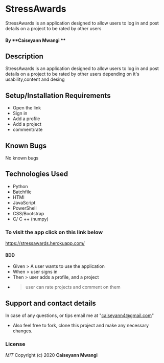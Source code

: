 # StressAwards
StressAwards is an application designed to allow users to log in and post details on a project to be rated by other users
#### By **Caiseyann Mwangi **
## Description
StressAwards is an application designed to allow users to log in and post details on a project to be rated by other users depending on it's usability,content and desing
## Setup/Installation Requirements
* Open the link 
* Sign in 
* Add a profile
* Add a project
* comment/rate
## Known Bugs
No known bugs
## Technologies Used
* Python
* Batchfile
* HTMl
* JavaScript
* PowerShell
* CSS/Bootstrap
* C/ C ++ (numpy)
### To visit the app click on this link below
https://stressawards.herokuapp.com/
#### BDD
* Given > A user wants to use the application
* When  > user signs in
* Then > user adds a profile, and  a project
 * > user can rate projects and comment on them
## Support and contact details
In case of any questions, or tips email me at "caiseyann4@gmail.com" 
* Also feel free to fork, clone this project and make any necessary changes.
### License
*MIT*
Copyright (c) 2020 **Caiseyann Mwangi**
  

